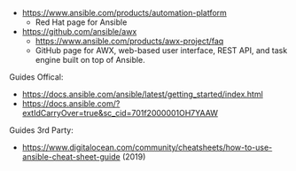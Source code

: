 * https://www.ansible.com/products/automation-platform
  * Red Hat page for Ansible
* https://github.com/ansible/awx
  * https://www.ansible.com/products/awx-project/faq
  * GitHub page for AWX, web-based user interface, REST API, and task engine built on top of Ansible.



Guides Offical:
* https://docs.ansible.com/ansible/latest/getting_started/index.html
* https://docs.ansible.com/?extIdCarryOver=true&sc_cid=701f2000001OH7YAAW

Guides 3rd Party:
* https://www.digitalocean.com/community/cheatsheets/how-to-use-ansible-cheat-sheet-guide (2019)

